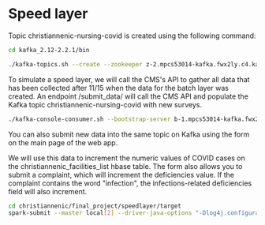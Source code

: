 # Speed layer

Topic christiannenic-nursing-covid is created using the following command:

```bash
cd kafka_2.12-2.2.1/bin

./kafka-topics.sh --create --zookeeper z-2.mpcs53014-kafka.fwx2ly.c4.kafka.us-east-2.amazonaws.com:2181,z-3.mpcs53014-kafka.fwx2ly.c4.kafka.us-east-2.amazonaws.com:2181,z-1.mpcs53014-kafka.fwx2ly.c4.kafka.us-east-2.amazonaws.com:2181 --replication-factor 1 --partitions 1 --topic christiannenic-nursing-covid
```

To simulate a speed layer, we will call the CMS's API to gather all data that has been collected after 11/15 when the data for the batch layer was created. An endpoint /submit_data/ will call the CMS API and populate the Kafka topic christiannenic-nursing-covid with new surveys.

```bash
./kafka-console-consumer.sh --bootstrap-server b-1.mpcs53014-kafka.fwx2ly.c4.kafka.us-east-2.amazonaws.com:9092,b-2.mpcs53014-kafka.fwx2ly.c4.kafka.us-east-2.amazonaws.com:9092 --topic christiannenic-nursing-covid
```

You can also submit new data into the same topic on Kafka using the form on the main page of the web app.

We will use this data to increment the numeric values of COVID cases on the christiannenic_facilities_list hbase table. The form also allows you to submit a complaint, which will increment the deficiencies value. If the complaint contains the word "infection", the infections-related deficiencies field will also increment.

```bash
cd christiannenic/final_project/speedlayer/target
spark-submit --master local[2] --driver-java-options "-Dlog4j.configuration=file:///home/hadoop/ss.log4j.properties" --class StreamNursing uber-untitled-1.0-SNAPSHOT.jar b-1.mpcs53014-kafka.fwx2ly.c4.kafka.us-east-2.amazonaws.com:9092,b-2.mpcs53014-kafka.fwx2ly.c4.kafka.us-east-2.amazonaws.com:9092
```
